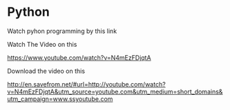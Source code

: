 # Python
Watch pyhon programming by this link


Watch The Video on this 

https://www.youtube.com/watch?v=N4mEzFDjqtA


Download the video on this 


http://en.savefrom.net/#url=http://youtube.com/watch?v=N4mEzFDjqtA&utm_source=youtube.com&utm_medium=short_domains&utm_campaign=www.ssyoutube.com
